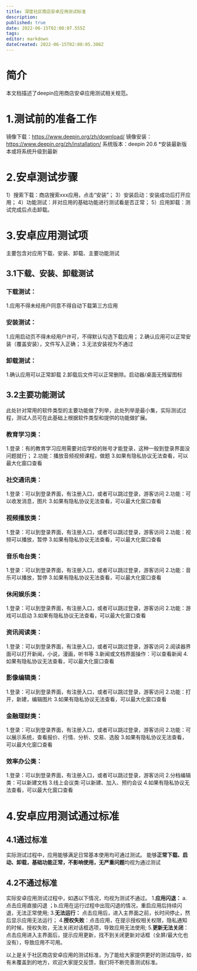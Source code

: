 ```yaml
---
title: 深度社区商店安卓应用测试标准
description: 
published: true
date: 2022-06-15T02:08:07.555Z
tags: 
editor: markdown
dateCreated: 2022-06-15T02:08:05.308Z
---
```


# 简介
本文档描述了deepin应用商店安卓应用测试相关规范。
# 1.测试前的准备工作
镜像下载：https://www.deepin.org/zh/download/
镜像安装：https://www.deepin.org/zh/installation/
系统版本：deepin 20.6
*安装最新版本或将系统升级到最新
# 2.安卓测试步骤
1）搜索下载：商店搜索xxx应用，点击“安装”；
3）安装启动：安装成功后打开应用；
4）功能测试：并对应用的基础功能进行测试看是否正常；
5）应用卸载：测试完成后点击卸载。
# 3.安卓应用测试项
主要包含对应用下载、安装、卸载、主要功能测试
## 3.1下载、安装、卸载测试
### 下载测试：
1.应用不得未经用户同意不得自动下载第三方应用

### 安装测试：
1.应用启动页不得未经用户许可，不得默认勾选下载应用；
2.确认应用可以正常安装（覆盖安装），文件写入正确；
3.无法安装视为不通过

### 卸载测试：
1.确认应用可以正常卸载
2.卸载后文件可以正常删除。启动器/桌面无残留图标

## 3.2主要功能测试
此处针对常用的软件类型的主要功能做了列举，此处列举是最小集，实际测试过程，测试人员可在此基础上根据软件类型和提供的功能做扩展。
### 教育学习类：
1.登录：有的教育学习应用需要对应学校的账号才能登录，这种一般到登录界面没问题就行；
2.功能：播放音频视频课程，做题
3.如果有隐私协议无法查看，可以最大化窗口查看

### 社交通讯类：
1.登录：可以到登录界面，有注册入口，或者可以跳过登录，游客访问
2.功能：可以收发消息，图片
3.如果有隐私协议无法查看，可以最大化窗口查看

### 视频播放类：
1.登录：可以到登录界面，有注册入口，或者可以跳过登录，游客访问
2.功能：视频可以播放，暂停
3.如果有隐私协议无法查看，可以最大化窗口查看

### 音乐电台类：
1.登录：可以到登录界面，有注册入口，或者可以跳过登录，游客访问
2.功能：音乐可以播放，暂停
3.如果有隐私协议无法查看，可以最大化窗口查看

### 休闲娱乐类：
1.登录：可以到登录界面，有注册入口，或者可以跳过登录，游客访问
2.功能：游戏可以启动
3.如果有隐私协议无法查看，可以最大化窗口查看

### 资讯阅读类：
1.登录：可以到登录界面，有注册入口，或者可以跳过登录，游客访问
2.阅读器界面可以打开新闻，小说，漫画，听书等
3.新闻或文档界面操作：可以查看新闻
4.如果有隐私协议无法查看，可以最大化窗口查看

### 影像编辑类：
1.登录：可以到登录界面，有注册入口，或者可以跳过登录，游客访问
2.功能：打开，新建，编辑图片
3.如果有隐私协议无法查看，可以最大化窗口查看

### 金融理财类：
1.登录：可以到登录界面，有注册入口，或者可以跳过登录，游客访问
2.功能：可以展示系统，查看报价、行情、分析、交易、选股
3.如果有隐私协议无法查看，可以最大化窗口查看

### 效率办公类：
1.登录：可以到登录界面，有注册入口，或者可以跳过登录，游客访问
2.分档编辑类：可以新建文档
3.线上会议类:可以新建、加入、预约会议
4.如果有隐私协议无法查看，可以最大化窗口查看

# 4.安卓应用测试通过标准
## 4.1通过标准
实际测试过程中，应用能够满足日常基本使用均可通过测试。
能够**正常下载、启动、卸载，基础功能正常，不影响使用，无严重问题**均视为通过测试

## 4.2不通过标准
实际安卓应用测试过程中，如遇以下情况，均视为测试不通过。
1.**应用闪退：** a.点击应用直接闪退 ；b.应用在运行过程中出现闪退的情况，重启应用后持续闪退，无法正常使用;
3.**无法运行：** 点击应用后，进入主界面之前，长时间停止，然后显示应用无法运行；
4.**授权失败**：点击应用，在提示授权相关权限，隐私通知的时候，授权失败，无法关闭对话框选项，导致应用无法使用;
5.**更新无法关闭**：点击应用进入主界面后，提示应用更新，找不到关闭更新对话框（全屏/最大化也没有），导致应用不可用。

以上是关于社区商店安卓应用的测试标准，为了能给大家提供更好的测试指导，如有未覆盖到的地方，欢迎大家提交反馈，我们将不断完善测试标准。

